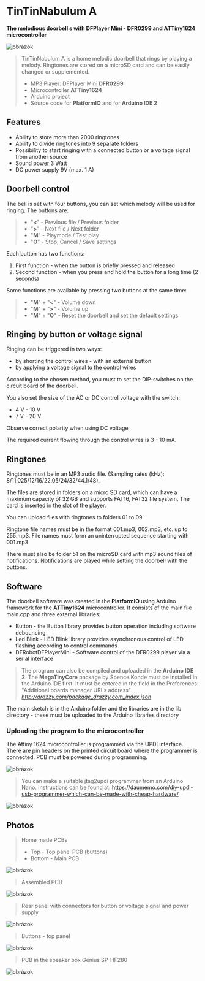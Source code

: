 # TinTinNabulum A
**The melodious doorbell s with DFPlayer Mini - DFR0299 and ATTiny1624 microcontroller**

![obrázok](https://github.com/user-attachments/assets/878f3557-7c21-4197-90a8-3d792b67989c)



> TinTinNabulum A is a home melodic doorbell that rings by playing a melody.
> Ringtones are stored on a microSD card and can be easily changed or supplemented.
>
> * MP3 Player: DFPlayer Mini **DFR0299**
> * Microcontroller **ATTiny1624**
> * Arduino project
> * Source code for **PlatformIO** and for  **Arduino IDE 2**

## Features

* Ability to store more than 2000 ringtones
* Ability to divide ringtones into 9 separate folders
* Possibility to start ringing with a connected button or a voltage signal from another source
* Sound power 3 Watt
* DC power supply 9V (max. 1 A)

## Doorbell control

The bell is set with four buttons, you can set which melody will be used for ringing.
The buttons are:
> * "**<**" - Previous file / Previous folder
> * "**>**" - Next file / Next folder
> * "**M**" - Playmode / Test play
> * "**O**" - Stop, Cancel / Save settings


Each button has two functions:
1. First function - when the button is briefly pressed and released
2. Second function - when you press and hold the button for a long time (2 seconds)

Some functions are available by pressing two buttons at the same time:

> * "**M**" + "**<**" - Volume down
> * "**M**" + "**>**" - Volume up
> * "**M**" + "**O**" - Reset the doorbell and set the default settings

## Ringing by button or voltage signal

Ringing can be triggered in two ways:
* by shorting the control wires - with an external button
* by applying a voltage signal to the control wires

According to the chosen method, you must to set the DIP-switches on the circuit board of the doorbell.

You also set the size of the AC or DC control voltage with the switch:
* 4 V - 10 V
* 7 V - 20 V

Observe correct polarity when using DC voltage

The required current flowing through the control wires is 3 - 10 mA.

## Ringtones

Ringtones must be in an MP3 audio file. (Sampling rates (kHz): 8/11.025/12/16/22.05/24/32/44.1/48).

The files are stored in folders on a micro SD card, which can have a maximum capacity of 32 GB and supports FAT16, FAT32 file system. The card is inserted in the slot of the player.

You can upload files with ringtones to folders 01 to 09. 

Ringtone file names must be in the format 001.mp3, 002.mp3, etc. up to 255.mp3. File names must form an uninterrupted sequence starting with 001.mp3

There must also be folder 51 on the microSD card with mp3 sound files of notifications. Notifications are played while setting the doorbell with the buttons.

## Software
The doorbell software was created in the **PlatformIO** using Arduino framework for the **ATTiny1624** microcontroller.
It consists of the main file main.cpp and three external libraries:

* Button - the Button library provides button operation including software debouncing
* Led Blink - LED Blink library provides asynchronous control of LED flashing according to control commands
* DFRobotDFPlayerMini - Software control of the DFR0299 player via a serial interface
  
> The program can also be compiled and uploaded in the **Arduino IDE 2**.
> The **MegaTinyCore** package by Spence Konde must be installed in the Arduino IDE first. It must be entered in the field in the Preferences: "Additional boards manager URLs address" *http://drazzy.com/package_drazzy.com_index.json*

The main sketch is in the Arduino folder and the libraries are in the lib directory - these must be uploaded to the Arduino libraries directory

### Uploading the program to the microcontroller

The Attiny 1624 microcontroller is programmed via the UPDI interface. There are pin headers on the printed circuit board where the programmer is connected. PCB must be powered during programming.

![obrázok](https://github.com/user-attachments/assets/64cff65f-db5d-4a3a-a12f-fa6ba589f899)


> You can make a suitable jtag2updi programmer from an Arduino Nano. Instructions can be found at:
> https://daumemo.com/diy-updi-usb-programmer-which-can-be-made-with-cheap-hardware/

![obrázok](https://github.com/user-attachments/assets/83673158-ce7a-4c45-9154-d9831187b445)


## Photos

> Home made PCBs
> * Top - Top panel PCB (buttons)
> * Bottom - Main PCB

![obrázok](https://github.com/user-attachments/assets/bc028b53-51cd-477b-b0b5-5a6ba27f9e7a)


> Assembled PCB

![obrázok](https://github.com/user-attachments/assets/8f680a6e-c2ca-4be7-8d0d-55b581fdfd7d)


> Rear panel with connectors for button or voltage signal and power supply

![obrázok](https://github.com/user-attachments/assets/070a5b5c-7ca1-4f6b-9531-dc49c3dd3f07)



> Buttons - top panel

![obrázok](https://github.com/user-attachments/assets/64fe1e94-9d25-4d64-a116-491a40f98bfc)

> PCB in the speaker box Genius SP-HF280 

![obrázok](https://github.com/user-attachments/assets/060cb161-d37e-4030-8420-b0b94abe4c10)





















